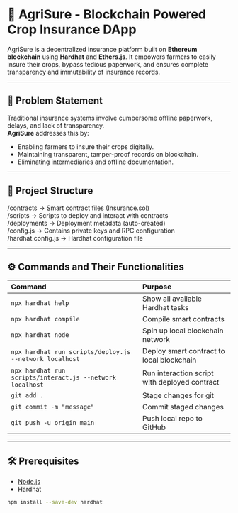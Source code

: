 # 🌾 AgriSure - Blockchain Powered Crop Insurance DApp

AgriSure is a decentralized insurance platform built on **Ethereum blockchain** using **Hardhat** and **Ethers.js**. It empowers farmers to easily insure their crops, bypass tedious paperwork, and ensures complete transparency and immutability of insurance records.

---

## 📜 Problem Statement

Traditional insurance systems involve cumbersome offline paperwork, delays, and lack of transparency.  
**AgriSure** addresses this by:
- Enabling farmers to insure their crops digitally.
- Maintaining transparent, tamper-proof records on blockchain.
- Eliminating intermediaries and offline documentation.

---

## 📂 Project Structure

/contracts → Smart contract files (Insurance.sol)  
/scripts → Scripts to deploy and interact with contracts  
/deployments → Deployment metadata (auto-created)  
/config.js → Contains private keys and RPC configuration  
/hardhat.config.js → Hardhat configuration file  

---

## ⚙️ Commands and Their Functionalities

| Command                                              | Purpose                                      |
|:-----------------------------------------------------|:---------------------------------------------|
| `npx hardhat help`                                   | Show all available Hardhat tasks             |
| `npx hardhat compile`                                | Compile smart contracts                     |
| `npx hardhat node`                                    | Spin up local blockchain network             |
| `npx hardhat run scripts/deploy.js --network localhost` | Deploy smart contract to local blockchain    |
| `npx hardhat run scripts/interact.js --network localhost` | Run interaction script with deployed contract |
| `git add .`                                           | Stage changes for git                        |
| `git commit -m "message"`                            | Commit staged changes                        |
| `git push -u origin main`                            | Push local repo to GitHub                     |

---

## 🛠️ Prerequisites

- [Node.js](https://nodejs.org/en/)
- Hardhat  
```bash
npm install --save-dev hardhat